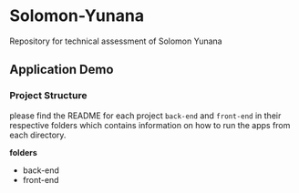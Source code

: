 # Solomon-Yunana
Repository for technical assessment of Solomon Yunana


## **Application Demo**



### **Project Structure**
please find the README for each project `back-end` and `front-end` in their respective folders which contains information on how to run the apps from each directory.

**folders**
- back-end
- front-end